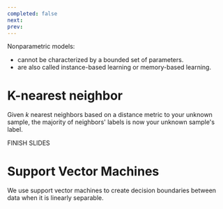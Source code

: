 ```yaml
---
completed: false
next: 
prev: 
---
```

Nonparametric models:
- cannot be characterized by a bounded set of parameters.
- are also called instance-based learning or memory-based learning.

# K-nearest neighbor
Given $k$ nearest neighbors based on a distance metric to your unknown sample, the majority of neighbors' labels is now your unknown sample's label. 

FINISH SLIDES

# Support Vector Machines

We use support vector machines to create decision boundaries between data when it is linearly separable. 